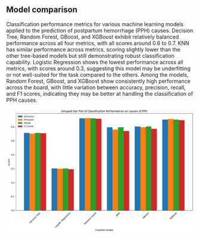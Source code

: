 
## Model comparison 
Classification performance metrics for various machine learning models applied to the prediction of postpartum hemorrhage (PPH) causes. Decision Tree, Random Forest, GBoost, and XGBoost exhibit relatively balanced performance across all four metrics, with all scores around 0.6 to 0.7. 
KNN has similar performance across metrics, scoring slightly lower than the other tree-based models but still demonstrating robust classification capability. Logistic Regression shows the lowest performance across all metrics, with scores around 0.3, suggesting this model may be underfitting or not well-suited for the task compared to the others. Among the models, Random Forest, GBoost, and XGBoost show consistently high performance across the board, with little variation between accuracy, precision, recall, and F1 scores, indicating they may be better at handling the classification of PPH causes.


![alt text](image.png)
